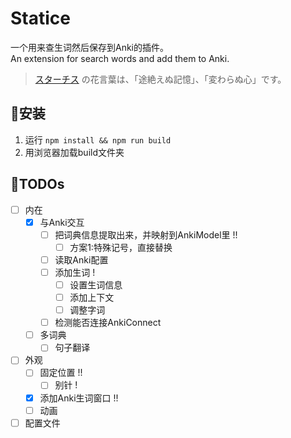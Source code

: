 # Statice

一个用来查生词然后保存到Anki的插件。  
An extension for search words and add them to Anki.  

> [スターチス](https://hanasaku-gift.com/language-of-flower/statice-2) の花言葉は、「途絶えぬ記憶」、「変わらぬ心」です。

## 💐安装

1. 运行 `npm install && npm run build`
2. 用浏览器加载build文件夹

## 🌱TODOs

- [ ] 内在
  - [x] 与Anki交互
    - [ ] 把词典信息提取出来，并映射到AnkiModel里 !!
      - [ ] 方案1:特殊记号，直接替换
    - [ ] 读取Anki配置
    - [ ] 添加生词  !
      - [ ] 设置生词信息
      - [ ] 添加上下文
      - [ ] 调整字词
    - [ ] 检测能否连接AnkiConnect
  - [ ] 多词典
    - [ ] 句子翻译
- [ ] 外观
  - [ ] 固定位置  !!
    - [ ] 别针  !
  - [x] 添加Anki生词窗口  !!
  - [ ] 动画
- [ ] 配置文件